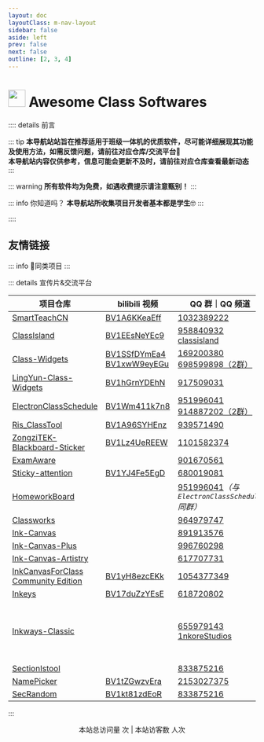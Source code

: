 ```yaml
---
layout: doc
layoutClass: m-nav-layout
sidebar: false
aside: left
prev: false
next: false
outline: [2, 3, 4]
---
```


<style src="/.vitepress/theme/style/nav.css"></style>

<script setup>
import { NAV_DATA } from '/.vitepress/theme/untils/data'
</script>

# <img src="/acs.png" width="35" /> Awesome Class Softwares

<ArticleMetadata />

:::: details 前言

::: tip
**本导航站站旨在推荐适用于班级一体机的优质软件，尽可能详细展现其功能及使用方法，如需反馈问题，请前往对应仓库/交流平台**🔗<br>
**本导航站内容仅供参考，信息可能会更新不及时，请前往对应仓库查看最新动态**
:::

::: warning
**所有软件均为免费，如遇收费提示请注意甄别！**
:::

::: info 你知道吗？
**本导航站所收集项目开发者基本都是学生**🤓
:::

::::

<MNavLinks v-for="{title, items} in NAV_DATA" :title="title" :items="items"/>

## <i class="fas fa-link"></i> 友情链接

<Linkcard url="https://forum.smart-teach.cn/" title="SmartTeachCN 智教联盟官网" description="智教联盟致力于服务全国电教委，并为教学辅助类应用提供全方面扶持与帮助。" logo="https://forum.smart-teach.cn/assets/favicon-v4ksoaxf.png"/>

<Linkcard url="https://www.criwits.top/missing/" title="你缺失的那门计算机课" description="一份适合电脑小白入门的电脑使用课程" logo="https://static.criwits.top/images/misc/missing_logo.svg#floatright"/>

<Linkcard url="/smart-questions" title="提问的智慧" description="教你如何正确地提问" logo="/catb.ico"/>

::: info 👋同类项目
<GitHubCard owner="Awesome-Iwb" repo="Awesome-Iwb" />
:::

::: details 宣传片&交流平台

| 项目仓库 | bilibili 视频 | QQ 群｜QQ 频道 | 其它 |
| - | - | - | - |
| [SmartTeachCN](https://github.com/SmartTeachCN) | [BV1A6KKeaEff](https://www.bilibili.com/video/BV1A6KKeaEff) | [1032389222](https://qm.qq.com/q/WRyW8y2yg8) | |
| [ClassIsland](https://github.com/ClassIsland/ClassIsland) | [BV1EEsNeYEc9](https://www.bilibili.com/video/BV1EEsNeYEc9) | [958840932](https://qm.qq.com/q/4NsDQKiAuQ) [classisland](https://pd.qq.com/s/10sd1flp0) | |
| [Class-Widgets](https://github.com/Class-Widgets/Class-Widgets) | [BV1SSfDYmEa4](https://www.bilibili.com/video/BV1SSfDYmEa4)<br/>[BV1xwW9eyEGu](https://www.bilibili.com/video/BV1xwW9eyEGu) | [169200380](https://qm.qq.com/q/EuDtwzURQA)<br/>[698599898（2群）](https://qm.qq.com/q/qSnRH8ycWQ) | [![Discord](https://img.shields.io/badge/-Discord%EF%BD%9CxT7v7FGZ-white?style=flat&logo=Discord)](https://discord.gg/xT7v7FGZ) |
| [LingYun-Class-Widgets](https://github.com/Yamikani-Flipped/LingYun-Class-Widgets) | [BV1hGrnYDEhN](https://www.bilibili.com/video/BV1hGrnYDEhN) | [917509031](https://qm.qq.com/q/BDeDL7K8kE) | |
| [ElectronClassSchedule](https://github.com/EnderWolf006/ElectronClassSchedule) | [BV1Wm411k7n8](https://www.bilibili.com/video/BV1Wm411k7n8) | [951996041](https://qm.qq.com/q/9nRFURLYJ2)<br/>[914887202（2群）](https://qm.qq.com/q/JarnP6AD2a) | [![Telegram](https://img.shields.io/badge/-Telegram%EF%BD%9C@%E7%94%B5%E5%AD%90%E8%AF%BE%E8%A1%A8%E4%BA%A4%E6%B5%81%E7%BE%A4ElectronClassSchedule-blue?style=flat&logo=Telegram)](https://t.me/ECSchedule) |
| [Ris_ClassTool](https://github.com/Ris-Soft/Ris_ClassTool) | [BV1A96SYHEnz](https://www.bilibili.com/video/BV1A96SYHEnz) | [939571490](https://qm.qq.com/q/nl64TDpnk6) | |
| [ZongziTEK-Blackboard-Sticker](https://github.com/STBBRD/ZongziTEK-Blackboard-Sticker) | [BV1Lz4UeREEW](https://www.bilibili.com/video/BV1Lz4UeREEW) | [1101582374](https://jq.qq.com/?_wv=1027&k=epb9KDPe) | |
| [ExamAware](https://github.com/ExamAware) | | [901670561](https://qm.qq.com/q/zDiEipHsaI) | |
| [Sticky-attention](https://github.com/Sticky-attention/Sticky-attention) | [BV1YJ4Fe5EgD](https://www.bilibili.com/video/BV1YJ4Fe5EgD) | [680019081](https://qm.qq.com/q/neHPnfBSJq) | |
| [HomeworkBoard](https://github.com/EnderWolf006/HomeworkBoard) | | [951996041](https://qm.qq.com/q/9nRFURLYJ2)*（与 `ElectronClassSchedule` 同群）*| |
| [Classworks](https://github.com/ClassworksDev/Classworks) | | [964979747](https://qm.qq.com/q/AdQJCgNOsS) | |
| [Ink-Canvas](https://github.com/WXRIW/Ink-Canvas) | | [891913576](https://jq.qq.com/?_wv=1027&k=NvlM1Rgg) | |
| [Ink-Canvas-Plus](https://github.com/clover-yan/Ink-Canvas-Plus) | | [996760298](https://qm.qq.com/q/yVzprKLfbi) | |
| [Ink-Canvas-Artistry](https://github.com/ChangSakura/Ink-Canvas) | | [617707731](https://qm.qq.com/q/AC777tzmEw) | |
| [InkCanvasForClass Community Edition](https://github.com/InkCanvasForClass/community) | [BV1yH8ezcEKk](https://www.bilibili.com/video/BV1yH8ezcEKk) | [1054377349](https://qm.qq.com/q/GHhrl4hKG6) | |
| [Inkeys](https://github.com/Alan-CRL/Inkeys) | [BV17duZzYEsE](https://www.bilibili.com/video/BV17duZzYEsE) | [618720802](https://qm.qq.com/q/iEDzSL0Wn) | |
| [Inkways-Classic](https://github.com/iNKORE-NET/Inkways) | | [655979143](https://qm.qq.com/q/wzFUnRBF9C) [1nkoreStudios](https://pd.qq.com/s/g3o1pmidm) | [![Telegram](https://img.shields.io/badge/-Telegram%EF%BD%9C@iNKORE_Studios-blue?style=flat&logo=Telegram)](https://t.me/iNKORE)<br/>[![Facebook](https://img.shields.io/badge/-Facebook%EF%BD%9C@iNKORE_Studios-blue?style=flat&logo=Facebook)](https://www.facebook.com/iNKORE.NET)<br/>[![X](https://img.shields.io/badge/-X%EF%BD%9C@iNKORE_NET-black?style=flat&logo=X)](https://x.com/iNKORE_NET)<br/>[![Discord](https://img.shields.io/badge/-Discord%EF%BD%9Cm6NPNVk4bs-white?style=flat&logo=Discord)](https://discord.com/invite/m6NPNVk4bs) |
| [SectionIstool](https://github.com/SectionIstool/SectionIstool) | | [833875216](https://qm.qq.com/q/ASRSNUJuve) | |
| [NamePicker](https://github.com/NamePickerOrg/NamePicker) | [BV1tZGwzvEra](https://www.bilibili.com/video/BV1tZGwzvEra) | [2153027375](https://qm.qq.com/q/flUZy9cJMs) | |
| [SecRandom](https://github.com/SECTL/SecRandom) | [BV1kt81zdEoR](https://www.bilibili.com/video/BV1kt81zdEoR) | [833875216](https://qm.qq.com/q/Y8tx1BxnmG) | |
:::

<div align="center">
本站总访问量 <span id="busuanzi_value_site_pv" /> 次 | 本站访客数 <span id="busuanzi_value_site_uv" /> 人次
</div>